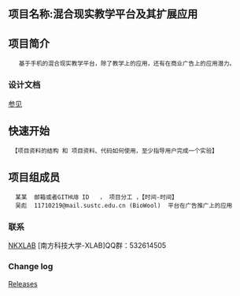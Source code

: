 ## 项目名称:混合现实教学平台及其扩展应用
## 项目简介
       基于手机的混合现实教学平台，除了教学上的应用，还有在商业广告上的应用潜力。
### 设计文档 ###
[参见](https://github.com/SUSTC-XLAB/TEST//wiki)

## 快速开始
     【项目资料的结构 和 项目资料、代码如何使用，至少指导用户完成一个实验】

## 项目组成员
      某某  邮箱或者GITHUB ID   ， 项目分工 ，【时间-时间】
      吴彪  11710219@mail.sustc.edu.cn (BioWool)  平台在广告推广上的应用
### 联系 ###
[NKXLAB](https://github.com/NKXLAB)
    [南方科技大学-XLAB]QQ群：532614505
    
### Change log ###

[Releases](https://github.com/SUSTC-XLAB/TEST//releases)
 

